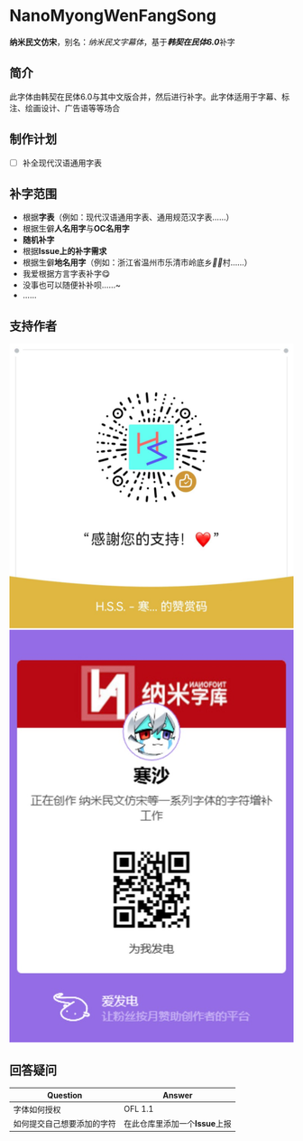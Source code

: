 # NanoMyongWenFangSong
**纳米民文仿宋**，别名：*纳米民文字幕体*，基于***韩契在民体6.0***补字

## 简介
此字体由韩契在民体6.0与其中文版合并，然后进行补字。此字体适用于字幕、标注、绘画设计、广告语等等场合

## 制作计划
  - [ ] 补全现代汉语通用字表

## 补字范围
  - 根据**字表**（例如：现代汉语通用字表、通用规范汉字表……）
  - 根据生僻**人名用字**与**OC名用字**
  - **随机补字**
  - 根据**Issue上的补字需求**
  - 根据生僻**地名用字**（例如：浙江省温州市乐清市岭底乡***𡺬崪***村……）
  - 我爱根据方言字表补字😋
  - 没事也可以随便补补呗……~
  - ......

## 支持作者

![wechat](赞赏码.jpg)
![afdian](afd_link.jpg)

## 回答疑问
|Question|Answer|
|-|-|
|字体如何授权|OFL 1.1|
|如何提交自己想要添加的字符|在此仓库里添加一个**Issue**上报|

